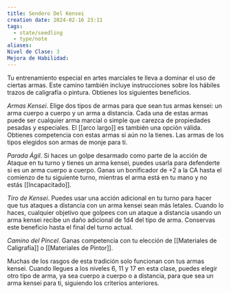 ```yaml
---
title: Sendero Del Kensei
creation date: 2024-02-16 23:11
tags:
  - state/seedling
  - type/note
aliases: 
Nivel de Clase: 3
Mejora de Habilidad:
---
```

Tu entrenamiento especial en artes marciales te lleva a dominar el uso de ciertas armas. Este camino también incluye instrucciones sobre los hábiles trazos de caligrafía o pintura. Obtienes los siguientes beneficios.

*Armas Kensei*. Elige dos tipos de armas para que sean tus armas kensei: un arma cuerpo a cuerpo y un arma a distancia. Cada una de estas armas puede ser cualquier arma marcial o simple que carezca de propiedades pesadas y especiales. El [[arco largo]] es también una opción válida. Obtienes competencia con estas armas si aún no la tienes. Las armas de los tipos elegidos son armas de monje para ti.

*Parada Ágil*. Si haces un golpe desarmado como parte de la acción de Ataque en tu turno y tienes un arma kensei, puedes usarla para defenderte si es un arma cuerpo a cuerpo. Ganas un bonificador de +2 a la CA hasta el comienzo de tu siguiente turno, mientras el arma está en tu mano y no estás [[Incapacitado]].

*Tiro de Kensei*. Puedes usar una acción adicional en tu turno para hacer que tus ataques a distancia con un arma kensei sean más letales. Cuando lo haces, cualquier objetivo que golpees con un ataque a distancia usando un arma kensei recibe un daño adicional de 1d4 del tipo de arma. Conservas este beneficio hasta el final del turno actual.

*Camino del Pincel*. Ganas competencia con tu elección de [[Materiales de Caligrafía]] o [[Materiales de Pintor]].

Muchas de los rasgos de esta tradición solo funcionan con tus armas kensei. Cuando llegues a los
niveles 6, 11 y 17 en esta clase, puedes elegir otro tipo de arma, ya sea cuerpo a cuerpo o a distancia, para que sea un arma kensei para ti, siguiendo los criterios anteriores.

